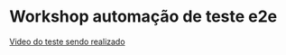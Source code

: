 # Workshop automação de teste e2e

[Video do teste sendo realizado](https://www.linkedin.com/feed/update/urn:li:activity:6505861757121101824)
